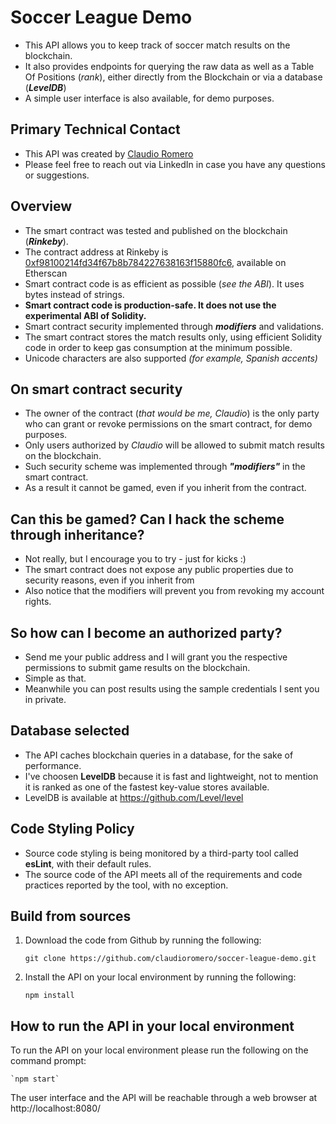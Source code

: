 # Soccer League Demo
- This API allows you to keep track of soccer match results on the blockchain.
- It also provides endpoints for querying the raw data as well as a Table Of Positions (*rank*), 
either directly from the Blockchain or via a database (***LevelDB***)
- A simple user interface is also available, for demo purposes.

## Primary Technical Contact
- This API was created by [Claudio Romero](https://ar.linkedin.com/in/claudioromero)
- Please feel free to reach out via LinkedIn in case you have any questions or suggestions.

## Overview
- The smart contract was tested and published on the blockchain (***Rinkeby***). 
- The contract address at Rinkeby is [0xf98100214fd34f67b8b784227638163f15880fc6](https://rinkeby.etherscan.io/address/0xf98100214fd34f67b8b784227638163f15880fc6), available on Etherscan
- Smart contract code is as efficient as possible (*see the ABI*). It uses bytes instead of strings.
- **Smart contract code is production-safe. It does not use the experimental ABI of Solidity.**
- Smart contract security implemented through ***modifiers*** and validations.
- The smart contract stores the match results only, using efficient Solidity code in order to keep gas consumption at the minimum possible.
- Unicode characters are also supported *(for example, Spanish accents)*

## On smart contract security
- The owner of the contract (*that would be me, Claudio*) is the only party who can grant or revoke permissions on the smart contract, for demo purposes.
- Only users authorized by *Claudio* will be allowed to submit match results on the blockchain.
- Such security scheme was implemented through ***"modifiers"*** in the smart contract. 
- As a result it cannot be gamed, even if you inherit from the contract.

## Can this be gamed? Can I hack the scheme through inheritance?
- Not really, but I encourage you to try - just for kicks :)
- The smart contract does not expose any public properties due to security reasons, even if you inherit from
- Also notice that the modifiers will prevent you from revoking my account rights.

## So how can I become an authorized party?
- Send me your public address and I will grant you the respective permissions to submit game results on the blockchain.
- Simple as that.
- Meanwhile you can post results using the sample credentials I sent you in private.

## Database selected
- The API caches blockchain queries in a database, for the sake of performance.
- I've choosen **LevelDB** because it is fast and lightweight, not to mention it is ranked as one of the fastest key-value stores available.
- LevelDB is available at https://github.com/Level/level

## Code Styling Policy
- Source code styling is being monitored by a third-party tool called **esLint**, with their default rules.
- The source code of the API meets all of the requirements and code practices reported by the tool, with no exception.

## Build from sources

1) Download the code from Github by running the following:

    `git clone https://github.com/claudioromero/soccer-league-demo.git`


2) Install the API on your local environment by running the following:

    `npm install`

## How to run the API in your local environment

To run the API on your local environment please run the following on the command prompt:

    `npm start`

The user interface and the API will be reachable through a web browser at http://localhost:8080/

